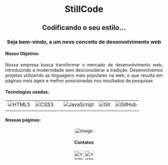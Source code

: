 <link rel="stylesheet" href="https://cdn.jsdelivr.net/npm/bootstrap-icons@1.11.3/font/bootstrap-icons.min.css">

<h1 align ='center' >StillCode </h1>
<h2 align ='center' >Codificando o seu estilo...</h2>
<h3 align ='center' >Seja bem-vindo, a um novo conceito de desenvolvimento web</h3>

<h4>Nosso Objetivo:</h4>
<p align = 'justify'>Nossa empresa busca transformar o mercado de desenvolvimento web, introduzindo a modernidade sem desconsiderar a tradição. Desenvolvemos projetos utilizando as linguagens mais populares na web, o que resulta em páginas mais ágeis e melhor posicionadas nos resultados de pesquisas</p>

<h4>Tecnologias usadas:</h4>

<div align='center'>

|       |       |       |       |       |       |
|:-----:|:-----:|:-----:|:-----:|:-----:|:-----:|
| ![HTML5](https://img.shields.io/badge/-HTML5-0D1117?style=for-the-badge&logo=html5&labelColor=0D1117) | ![CSS3](https://img.shields.io/badge/-CSS3-0D1117?style=for-the-badge&logo=css3&logoColor=1572B6&labelColor=0D1117) | | ![JavaScript](https://img.shields.io/badge/-JavaScript-0D1117?style=for-the-badge&logo=javascript&labelColor=0D1117) | ![Git](https://img.shields.io/badge/Git-0D1117?style=for-the-badge&logo=git&logoColor=e44c30&labelColor=0D1117) | ![GitHub](https://img.shields.io/badge/GitHub-0D1117?style=for-the-badge&logo=github&labelColor=0D1117) |
|        |      |        |       |      |        |

</div>

<h4>Nossas páginas:</h4>

<div align='center'>

![image](https://github.com/StillCode-Web-Development/.github/assets/145375098/0142e962-a5ce-404a-9b6f-e987eb0d8179)

</div>

<div align='center'>
  <h4>Contatos</h4>
  
<p>
<a href="https://www.linkedin.com/in/victor-bdev" target="blank"><img align="center" src="https://raw.githubusercontent.com/rahuldkjain/github-profile-readme-generator/master/src/images/icons/Social/linked-in-alt.svg" alt="victor-batista-dev" height="30" /></a>
<a href="https://www.instagram.com/still_code/" target="blank"><img align="center" src="https://raw.githubusercontent.com/rahuldkjain/github-profile-readme-generator/888aff31e1d26dd2a6acf6afebbc34970aeb0118/src/images/icons/Social/instagram.svg" alt="victor-batista-dev" height="30" width="30" /></a>
</p> 
  
</div>
